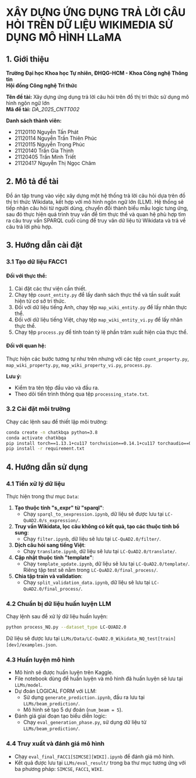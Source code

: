 # XÂY DỰNG ỨNG DỤNG TRẢ LỜI CÂU HỎI TRÊN DỮ LIỆU WIKIMEDIA SỬ DỤNG MÔ HÌNH LLaMA

## 1. Giới thiệu

**Trường Đại học Khoa học Tự nhiên, ĐHQG-HCM - Khoa Công nghệ Thông tin**  
**Hội đồng Công nghệ Tri thức**  

**Tên đề tài:** Xây dựng ứng dụng trả lời câu hỏi trên đồ thị tri thức sử dụng mô hình ngôn ngữ lớn  
**Mã đề tài:** *DA_2025_CNTT002*  

**Danh sách thành viên:**  

- 21120110 Nguyễn Tấn Phát  
- 21120114 Nguyễn Trần Thiên Phúc  
- 21120115 Nguyễn Trọng Phúc  
- 21120140 Trần Gia Thịnh  
- 21120405 Trần Minh Triết  
- 21120417 Nguyễn Thị Ngọc Châm  

## 2. Mô tả đề tài

Đồ án tập trung vào việc xây dựng một hệ thống trả lời câu hỏi dựa trên đồ thị tri thức Wikidata, kết hợp với mô hình ngôn ngữ lớn (LLM). Hệ thống sẽ tiếp nhận câu hỏi từ người dùng, chuyển đổi thành biểu mẫu logic tưng ứng, sau đó thực hiện quá trình truy vấn để tìm thực thể và quan hệ phù hợp tìm ra câu truy vấn SPARQL cuối cùng để truy vân dữ liệu từ Wikidata và trả về câu trả lời phù hợp.

## 3. Hướng dẫn cài đặt

### 3.1 Tạo dữ liệu FACC1

#### Đối với thực thể:
1. Cài đặt các thư viện cần thiết.
2. Chạy tệp `count_entity.py` để lấy danh sách thực thể và tần suất xuất hiện từ cơ sở tri thức.
3. Đối với dữ liệu tiếng Anh, chạy tệp `map_wiki_entity.py` để lấy nhãn thực thể.
4. Đối với dữ liệu tiếng Việt, chạy tệp `map_wiki_entity_vi.py` để lấy nhãn thực thể.
5. Chạy tệp `process.py` để tính toán tỷ lệ phần trăm xuất hiện của thực thể.

#### Đối với quan hệ:
Thực hiện các bước tương tự như trên nhưng với các tệp `count_property.py`, `map_wiki_property.py`, `map_wiki_property_vi.py`, `process.py`.

**Lưu ý:**
- Kiểm tra tên tệp đầu vào và đầu ra.
- Theo dõi tiến trình thông qua tệp `processing_state.txt`.

### 3.2 Cài đặt môi trường

Chạy các lệnh sau để thiết lập môi trường:

```sh
conda create -n chatkbqa python=3.8
conda activate chatkbqa
pip install torch==1.13.1+cu117 torchvision==0.14.1+cu117 torchaudio==0.13.1 --extra-index-url https://download.pytorch.org/whl/cu117
pip install -r requirement.txt
```

## 4. Hướng dẫn sử dụng

### 4.1 Tiền xử lý dữ liệu

Thực hiện trong thư mục `Data`:

1. **Tạo thuộc tính "s_expr" từ "sparql"**:
   - Chạy `sparql_to_sexpression.ipynb`, dữ liệu sẽ được lưu tại `LC-QuAD2.0/s_expression/`.
2. **Truy vấn Wikidata, lọc câu không có kết quả, tạo các thuộc tính bổ sung**:
   - Chạy `filter.ipynb`, dữ liệu sẽ lưu tại `LC-QuAD2.0/filter/`.
3. **Dịch câu hỏi sang tiếng Việt**:
   - Chạy `translate.ipynb`, dữ liệu sẽ lưu tại `LC-QuAD2.0/translate/`.
4. **Cập nhật thuộc tính "template"**:
   - Chạy `template_update.ipynb`, dữ liệu sẽ lưu tại `LC-QuAD2.0/template/`. Riêng tập test sẽ nằm trong `LC-QuAD2.0/final_process/`.
5. **Chia tập train và validation**:
   - Chạy `split_validation_data.ipynb`, dữ liệu sẽ lưu tại `LC-QuAD2.0/final_process/`.

### 4.2 Chuẩn bị dữ liệu huấn luyện LLM

Chạy lệnh sau để xử lý dữ liệu huấn luyện:

```sh
python process_NQ.py --dataset_type LC-QUAD2.0
```

Dữ liệu sẽ được lưu tại `LLMs/Data/LC-QuAD2.0_Wikidata_NQ_test[train][dev]/examples.json`.

### 4.3 Huấn luyện mô hình

- Mô hình sẽ được huấn luyện trên Kaggle.
- File notebook dùng để huấn luyện và mô hình đã huấn luyện sẽ lưu tại `LLMs/model`.
- Dự đoán LOGICAL FORM với LLM:
  - Sử dụng `generate_prediction.ipynb`, đầu ra lưu tại `LLMs/beam_prediction/`.
  - Mô hình sẽ tạo 5 dự đoán (`num_beam = 5`).
- Đánh giá giai đoạn tạo biểu diễn logic:
  - Chạy `eval_generation_phase.py`, sử dụng dữ liệu từ `LLMs/beam_prediction/`.

### 4.4 Truy xuất và đánh giá mô hình

- Chạy `eval_final_FACC1[SIMCSE][WIKI].ipynb` để đánh giá mô hình.
- Kết quả được lưu tại `LLMs/eval_result/` trong ba thư mục tương ứng với ba phương pháp: `SIMCSE`, `FACC1`, `WIKI`.


